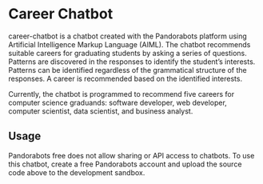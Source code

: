# Career Chatbot
career-chatbot is a chatbot created with the Pandorabots platform using Artificial Intelligence Markup Language (AIML). The chatbot recommends suitable careers for graduating students by asking a series of questions. Patterns are discovered in the responses to identify the student’s interests. Patterns can be identified regardless of the grammatical structure of the responses. A career is recommended based on the identified interests.

Currently, the chatbot is programmed to recommend five careers for computer science graduands: software developer, web developer, computer scientist, data scientist, and business analyst.
## Usage
Pandorabots free does not allow sharing or API access to chatbots. To use this chatbot, create a free Pandorabots account and upload the source code above to the development sandbox.
